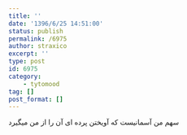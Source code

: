 ```yaml
---
title: ''
date: '1396/6/25 14:51:00'
status: publish
permalink: /6975
author: straxico
excerpt: ''
type: post
id: 6975
category:
    - tytomood
tag: []
post_format: []
---
```

سهم من آسمانیست که آویختن پرده ای آن را از من میگیرد